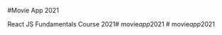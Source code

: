 #Movie App 2021

React JS Fundamentals Course 2021#   m o v i e _ a p p _ 2 0 2 1  
 #   m o v i e _ a p p _ 2 0 2 1  
 